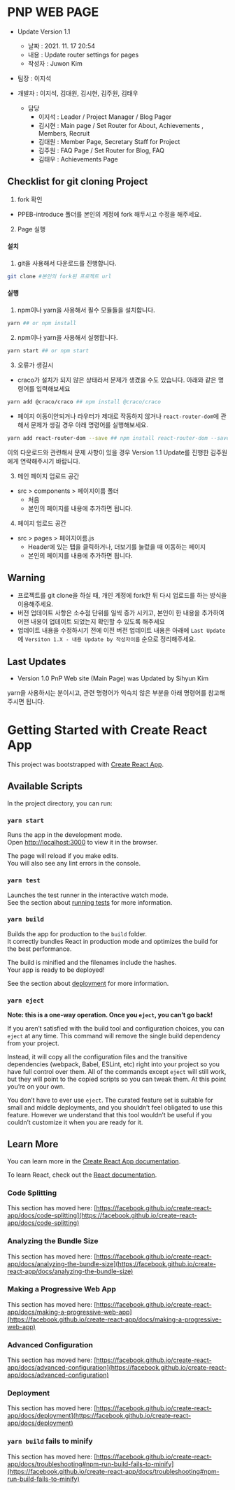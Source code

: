 # PNP WEB PAGE 

- Update Version 1.1
  - 날짜 : 2021. 11. 17  20:54 
  - 내용 : Update router settings for pages
  - 작성자 : Juwon Kim 

- 팀장 : 이지석
- 개발자 : 이지석, 김대원, 김시현, 김주원, 김태우
  - 담당 
    - 이지석 : Leader / Project Manager / Blog Pager
    - 김시현 : Main page / Set Router for About, Achievements , Members, Recruit
    - 김대원 : Member Page, Secretary Staff for Project
    - 김주원 : FAQ Page / Set Router for Blog, FAQ
    - 김태우 : Achievements Page


## Checklist for git cloning Project

1. fork 확인 
- PPEB-introduce 폴더를 본인의 계정에 fork 해두시고 수정을 해주세요. 

2. Page 실행
  #### 설치
  1. git을 사용해서 다운로드를 진행합니다.  
  
  ```bash
  git clone #본인의 fork된 프로젝트 url
  ```
  
  #### 실행
  1. npm이나 yarn을 사용해서 필수 모듈들을 설치합니다.

  ```bash
  yarn ## or npm install
  ```

  2. npm이나 yarn을 사용해서 실행합니다.

  ```bash
  yarn start ## or npm start
  ```

  3. 오류가 생길시 
  - craco가 설치가 되지 않은 상태라서 문제가 생겼을 수도 있습니다. 아래와 같은 명령어를 입력해보세요
  ```bash
  yarn add @craco/craco ## npm install @craco/craco
  ```
  
  - 페이지 이동이안되거나 라우터가 제대로 작동하지 않거나 `react-router-dom`에 관해서 문제가 생길 경우 아래 명령어를 실행해보세요. 
  ```bash
  yarn add react-router-dom --save ## npm install react-router-dom --save 
  ```

  이외 다운로드와 관련해서 문제 사항이 있을 경우 Version 1.1 Update를 진행한 김주원에게 연락해주시기 바랍니다.

3. 메인 페이지 업로드 공간 

- src > components > 페이지이름 폴더 
  - 처음 
  - 본인의 페이지를 내용에 추가하면 됩니다.

4. 페이지 업로드 공간

- src > pages > 페이지이름.js
  - Header에 있는 탭을 클릭하거나, 더보기를 눌렀을 때 이동하는 페이지
  - 본인의 페이지를 내용에 추가하면 됩니다.


## Warning 
- 프로젝트를 git clone을 하실 때, 개인 계정에 fork한 뒤 다시 업로드를 하는 방식을 이용해주세요. 
- 버전 업데이트 사항은 소수점 단위를 일씩 증가 시키고, 본인이 한 내용을 추가하여 어떤 내용이 업데이트 되었는지 확인할 수 있도록 해주세요 
- 업데이트 내용을 수정하시기 전에 이전 버전 업데이트 내용은 아래에 `Last Update`에 `Versiton 1.X - 내용 Update by 작성자이름` 순으로 정리해주세요. 

## Last Updates

- Version 1.0 PnP Web site (Main Page) was Updated by Sihyun Kim

yarn을 사용하시는 분이시고, 관련 명령어가 익숙치 않은 부분을 아래 명령어를 참고해주시면 됩니다.

# Getting Started with Create React App

This project was bootstrapped with [Create React App](https://github.com/facebook/create-react-app).

## Available Scripts

In the project directory, you can run:

### `yarn start`

Runs the app in the development mode.\
Open [http://localhost:3000](http://localhost:3000) to view it in the browser.

The page will reload if you make edits.\
You will also see any lint errors in the console.

### `yarn test`

Launches the test runner in the interactive watch mode.\
See the section about [running tests](https://facebook.github.io/create-react-app/docs/running-tests) for more information.

### `yarn build`

Builds the app for production to the `build` folder.\
It correctly bundles React in production mode and optimizes the build for the best performance.

The build is minified and the filenames include the hashes.\
Your app is ready to be deployed!

See the section about [deployment](https://facebook.github.io/create-react-app/docs/deployment) for more information.

### `yarn eject`

**Note: this is a one-way operation. Once you `eject`, you can’t go back!**

If you aren’t satisfied with the build tool and configuration choices, you can `eject` at any time. This command will remove the single build dependency from your project.

Instead, it will copy all the configuration files and the transitive dependencies (webpack, Babel, ESLint, etc) right into your project so you have full control over them. All of the commands except `eject` will still work, but they will point to the copied scripts so you can tweak them. At this point you’re on your own.

You don’t have to ever use `eject`. The curated feature set is suitable for small and middle deployments, and you shouldn’t feel obligated to use this feature. However we understand that this tool wouldn’t be useful if you couldn’t customize it when you are ready for it.

## Learn More

You can learn more in the [Create React App documentation](https://facebook.github.io/create-react-app/docs/getting-started).

To learn React, check out the [React documentation](https://reactjs.org/).

### Code Splitting

This section has moved here: [https://facebook.github.io/create-react-app/docs/code-splitting](https://facebook.github.io/create-react-app/docs/code-splitting)

### Analyzing the Bundle Size

This section has moved here: [https://facebook.github.io/create-react-app/docs/analyzing-the-bundle-size](https://facebook.github.io/create-react-app/docs/analyzing-the-bundle-size)

### Making a Progressive Web App

This section has moved here: [https://facebook.github.io/create-react-app/docs/making-a-progressive-web-app](https://facebook.github.io/create-react-app/docs/making-a-progressive-web-app)

### Advanced Configuration

This section has moved here: [https://facebook.github.io/create-react-app/docs/advanced-configuration](https://facebook.github.io/create-react-app/docs/advanced-configuration)

### Deployment

This section has moved here: [https://facebook.github.io/create-react-app/docs/deployment](https://facebook.github.io/create-react-app/docs/deployment)

### `yarn build` fails to minify

This section has moved here: [https://facebook.github.io/create-react-app/docs/troubleshooting#npm-run-build-fails-to-minify](https://facebook.github.io/create-react-app/docs/troubleshooting#npm-run-build-fails-to-minify)
